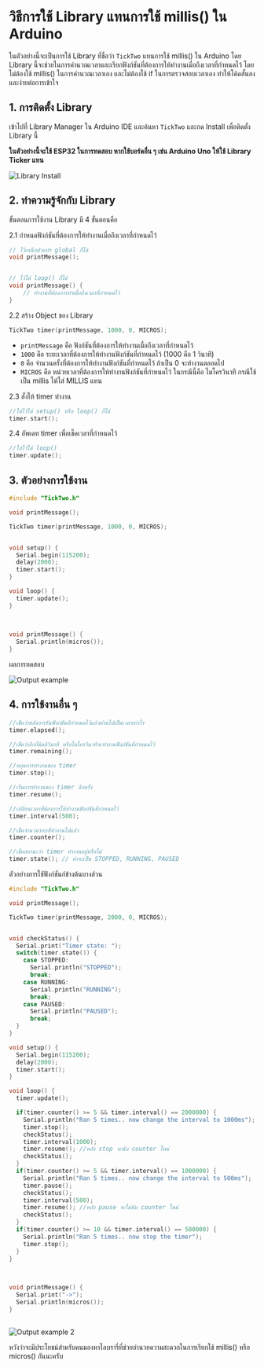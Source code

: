 # วิธีการใช้ Library แทนการใช้ millis() ใน Arduino

ในตัวอย่างนี้จะเป็นการใช้ Library ที่ชื่อว่า `TickTwo` แทนการใช้ millis() ใน Arduino โดย Library นี้จะช่วยในการคำนวณเวลาและเรียกฟังก์ชันที่ต้องการให้ทำงานเมื่อถึงเวลาที่กำหนดไว้ โดยไม่ต้องใช้ millis() ในการคำนวณเวลาเอง และไม่ต้องใช้ if ในการตรวจสอบเวลาเอง ทำให้โค้ดสั้นลงและง่ายต่อการเข้าใจ


## 1. การติดตั้ง Library

เข้าไปที่ Library Manager ใน Arduino IDE และค้นหา `TickTwo` และกด Install เพื่อติดตั้ง Library นี้


**ในตัวอย่างนี้จะใช้ ESP32 ในการทดสอบ หากใช้บอร์ดอื่น ๆ เช่น Arduino Uno ให้ใช้ Library Ticker แทน**

![Library Install](images/libinstall.png)

## 2. ทำความรู้จักกับ Library

ขั้นตอนการใช้งาน Library มี 4 ขั้นตอนคือ

2.1 กำหนดฟังก์ชันที่ต้องการให้ทำงานเมื่อถึงเวลาที่กำหนดไว้

```cpp
// ไว้เหนือตัวแปร global ก็ได้
void printMessage();


// ไว้ใต้ loop() ก็ได้ 
void printMessage() {
    // ทำงานที่ต้องการทำเมื่อถึงเวลาที่กำหนดไว้
}
```

2.2 สร้าง Object ของ Library

```cpp
TickTwo timer(printMessage, 1000, 0, MICROS);
```
- `printMessage` คือ ฟังก์ชันที่ต้องการให้ทำงานเมื่อถึงเวลาที่กำหนดไว้
- `1000` คือ ระยะเวลาที่ต้องการให้ทำงานฟังก์ชันที่กำหนดไว้ (1000 คือ 1 วินาที)
- `0` คือ จำนวนครั้งที่ต้องการให้ทำงานฟังก์ชันที่กำหนดไว้ ถ้าเป็น 0 จะทำงานตลอดไป
- `MICROS` คือ หน่วยเวลาที่ต้องการให้ทำงานฟังก์ชันที่กำหนดไว้ ในกรณีนี้คือ ไมโครวินาที กรณีใช้เป็น millis ให้ใส่ MILLIS แทน

2.3 สั่งให้ timer ทำงาน

```cpp
//ใส่ไว้ใต้ setup() หรือ loop() ก็ได้
timer.start();
```

2.4 อัพเดท timer เพื่อเช็คเวลาที่กำหนดไว้

```cpp
//ใส่ไว้ใต้ loop() 
timer.update();
```

## 3. ตัวอย่างการใช้งาน

```cpp
#include "TickTwo.h"

void printMessage(); 

TickTwo timer(printMessage, 1000, 0, MICROS);


void setup() { 
  Serial.begin(115200);
  delay(2000);
  timer.start();
}

void loop() {
  timer.update();
}
 
 

void printMessage() {
  Serial.println(micros());
}
```


ผลการทดสอบ

![Output example](images/outputex.png)
 


## 4. การใช้งานอื่น ๆ

```cpp
//เช็คว่าหลังการรันฟังก์ชันที่กำหนดไว้แล้วผ่านไปเป็นเวลาเท่าไร
timer.elapsed();
```

```cpp
//เช็คว่าอีกกี่มิลลิวินาที หรือไมโครวินาทีจะทำงานฟังก์ชันที่กำหนดไว้
timer.remaining();
```

```cpp
//หยุดการทำงานของ timer
timer.stop();
```

```cpp
//เริ่มการทำงานของ timer อีกครั้ง
timer.resume();
```

```cpp
//เปลี่ยนเวลาที่ต้องการให้ทำงานฟังก์ชันที่กำหนดไว้
timer.interval(500);
```

```cpp
//เช็คจำนวนรอบที่ทำงานไปแล้ว
timer.counter();
```

```cpp
//เช็คสถานะว่า timer ทำงานอยู่หรือไม่
timer.state(); // ค่าจะเป็น STOPPED, RUNNING, PAUSED
``` 

ตัวอย่างการใช้ฟังก์ชันก์ข้างต้นบางส่วน



```cpp
#include "TickTwo.h"

void printMessage(); 

TickTwo timer(printMessage, 2000, 0, MICROS);


void checkStatus() {
  Serial.print("Timer state: ");
  switch(timer.state()) {
    case STOPPED:
      Serial.println("STOPPED");
      break;
    case RUNNING:
      Serial.println("RUNNING");
      break;
    case PAUSED:
      Serial.println("PAUSED");
      break;
  }
}

void setup() { 
  Serial.begin(115200);
  delay(2000);
  timer.start();
}

void loop() {
  timer.update();

  if(timer.counter() >= 5 && timer.interval() == 2000000) {
    Serial.println("Ran 5 times.. now change the interval to 1000ms");
    timer.stop();
    checkStatus();
    timer.interval(1000);
    timer.resume(); //หลัง stop จะนับ counter ใหม่
    checkStatus(); 
  }
  if(timer.counter() >= 5 && timer.interval() == 1000000) {
    Serial.println("Ran 5 times.. now change the interval to 500ms");
    timer.pause();
    checkStatus();
    timer.interval(500);
    timer.resume(); //หลัง pause จะไม่นับ counter ใหม่ 
    checkStatus();
  }
  if(timer.counter() >= 10 && timer.interval() == 500000) {
    Serial.println("Ran 5 times.. now stop the timer");
    timer.stop();
  }
}
 
 

void printMessage() {
  Serial.print("->");
  Serial.println(micros());
}
  
```
![Output example 2](images/outputex2.png)

หวังว่าจะมีประโยชน์สำหรับคนมองหาไลบรารี่ที่ช่วยอำนวยความสะดวกในการเรียกใช้ millis() หรือ micros() กันนะครับ
 